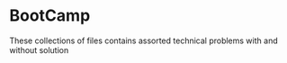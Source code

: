 # BootCamp

These collections of files contains assorted technical problems with and without solution

